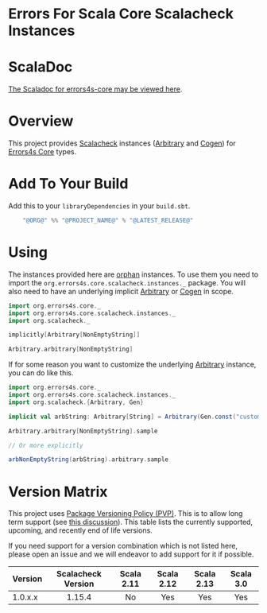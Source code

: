 # Errors For Scala Core Scalacheck Instances #

# ScalaDoc #

[The Scaladoc for errors4s-core may be viewed here][javadoc].

[javadoc]: @SCALADOC_LINK@ "Scaladoc"

# Overview #

This project provides [Scalacheck][scalacheck] instances ([Arbitrary][scalacheck-arbitrary] and [Cogen][scalacheck-cogen]) for [Errors4s Core][errors4s-core] types.

[scalacheck]: https://github.com/typelevel/scalacheck "Scalacheck"
[scalacheck-arbitrary]: https://www.javadoc.io/doc/org.scalacheck/scalacheck_@SCALA_BINARY_VERSION@/latest/api/org/scalacheck/Arbitrary.html "Scalacheck: Arbitrary"
[scalacheck-cogen]: https://www.javadoc.io/doc/org.scalacheck/scalacheck_@SCALA_BINARY_VERSION@/latest/api/org/scalacheck/Cogen.html "Scalacheck: Cogen"
[errors4s-core]: https://github.com/errors4s/errors4s-core "Errors4s Core"

# Add To Your Build #

Add this to your `libraryDependencies` in your `build.sbt`.

```scala
    "@ORG@" %% "@PROJECT_NAME@" % "@LATEST_RELEASE@"
```

# Using #

The instances provided here are [orphan][orphan] instances. To use them you need to import the `org.errors4s.core.scalacheck.instances._` package. You will also need to have an underlying implicit [Arbitrary][scalacheck-arbitrary] or [Cogen][scalacheck-cogen] in scope.

```scala mdoc
import org.errors4s.core._
import org.errors4s.core.scalacheck.instances._
import org.scalacheck._

implicitly[Arbitrary[NonEmptyString]]

Arbitrary.arbitrary[NonEmptyString]
```

If for some reason you want to customize the underlying [Arbitrary][scalacheck-arbitrary] instance, you can do like this.

```scala mdoc:reset
import org.errors4s.core._
import org.errors4s.core.scalacheck.instances._
import org.scalacheck.{Arbitrary, Gen}

implicit val arbString: Arbitrary[String] = Arbitrary(Gen.const("custom non-empty string"))

Arbitrary.arbitrary[NonEmptyString].sample

// Or more explicitly

arbNonEmptyString(arbString).arbitrary.sample
```

[orphan]: https://wiki.haskell.org/Orphan_instance "Orphan"

# Version Matrix #

This project uses [Package Versioning Policy (PVP)][pvp]. This is to allow long term support (see [this discussion][errors4s-core-pvp]). This table lists the currently supported, upcoming, and recently end of life versions.

If you need support for a version combination which is not listed here, please open an issue and we will endeavor to add support for it if possible.

|Version|Scalacheck Version|Scala 2.11|Scala 2.12|Scala 2.13|Scala 3.0|
|-------|:----------------:|:--------:|:--------:|:--------:|:-------:|
|1.0.x.x|1.15.4            |No        |Yes       |Yes       |Yes      |

[pvp]: https://pvp.haskell.org/ "PVP"
[errors4s-core-pvp]: https://github.com/errors4s/errors4s-core#versioning "Errors4s Core: Versioning"
